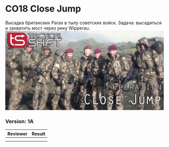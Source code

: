 ﻿# CO18 Close Jump

Высадка британских Paras в тылу советских войск. Задача: высадиться и захватить мост через реку Wipperau.
<img src='https://raw.githubusercontent.com/rempopo/CO18_Close_Jump_1A.WL_Rosche/main/overview.jpg' />	

### Version: 1A


| Reviewer | Result |
| ------------ | ------------- |
|  |  |
|  |  |


